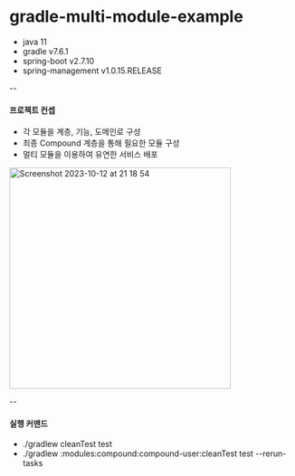 # gradle-multi-module-example

 - java 11
 - gradle v7.6.1
 - spring-boot v2.7.10
 - spring-management v1.0.15.RELEASE


--
#### 프로젝트 컨셉
 - 각 모듈을 계층, 기능, 도메인로 구성
 - 최종 Compound 계층을 통해 필요한 모듈 구성
 - 멀티 모듈을 이용하여 유연한 서비스 배포



<img width="391" alt="Screenshot 2023-10-12 at 21 18 54" src="https://github.com/letitgobaby/gradle-multi-module-example/assets/48303144/a983de10-906b-4866-904e-713d7484f4cc">


--
#### 실행 커맨드
 - ./gradlew cleanTest test
 - ./gradlew :modules:compound:compound-user:cleanTest test --rerun-tasks
 